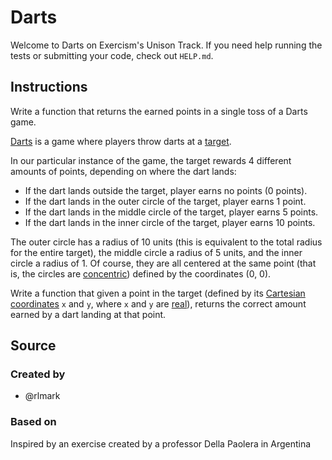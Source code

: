 # Darts

Welcome to Darts on Exercism's Unison Track.
If you need help running the tests or submitting your code, check out `HELP.md`.

## Instructions

Write a function that returns the earned points in a single toss of a Darts game.

[Darts](https://en.wikipedia.org/wiki/Darts) is a game where players
throw darts at a [target](https://en.wikipedia.org/wiki/Darts#/media/File:Darts_in_a_dartboard.jpg).

In our particular instance of the game, the target rewards 4 different amounts of points, depending on where the dart lands:

* If the dart lands outside the target, player earns no points (0 points).
* If the dart lands in the outer circle of the target, player earns 1 point.
* If the dart lands in the middle circle of the target, player earns 5 points.
* If the dart lands in the inner circle of the target, player earns 10 points.

The outer circle has a radius of 10 units (this is equivalent to the total radius for the entire target), the middle circle a radius of 5 units, and the inner circle a radius of 1. Of course, they are all centered at the same point (that is, the circles are [concentric](http://mathworld.wolfram.com/ConcentricCircles.html)) defined by the coordinates (0, 0).

Write a function that given a point in the target (defined by its [Cartesian coordinates](https://www.mathsisfun.com/data/cartesian-coordinates.html) `x` and `y`, where `x` and `y` are [real](https://www.mathsisfun.com/numbers/real-numbers.html)), returns the correct amount earned by a dart landing at that point.

## Source

### Created by

- @rlmark

### Based on

Inspired by an exercise created by a professor Della Paolera in Argentina